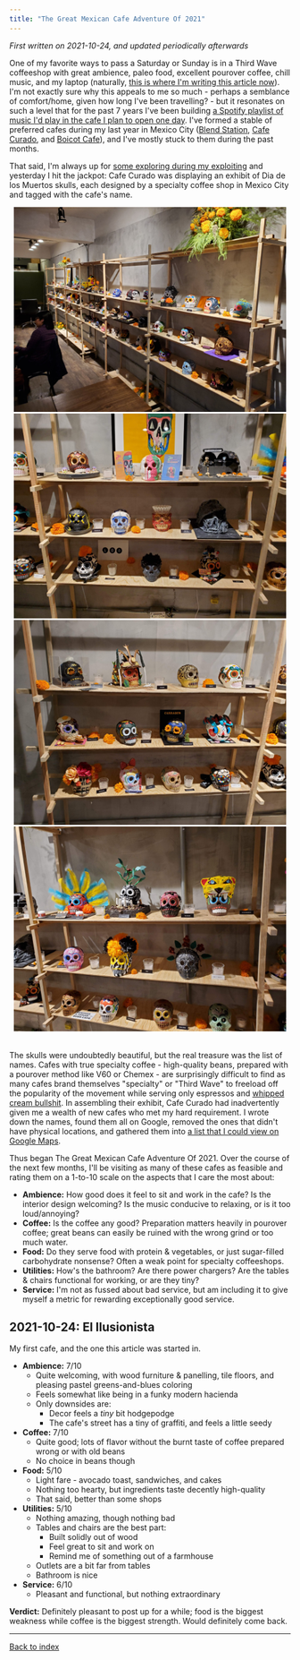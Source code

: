```yaml
---
title: "The Great Mexican Cafe Adventure Of 2021"
---
```


_First written on 2021-10-24, and updated periodically afterwards_

One of my favorite ways to pass a Saturday or Sunday is in a Third Wave coffeeshop with great ambience, paleo food, excellent pourover coffee, chill music, and my laptop (naturally, [this is where I'm writing this article now](https://www.elilusionista.mx/)). I'm not exactly sure why this appeals to me so much - perhaps a semblance of comfort/home, given how long I've been travelling? - but it resonates on such a level that for the past 7 years I've been building [a Spotify playlist of music I'd play in the cafe I plan to open one day](https://open.spotify.com/playlist/30XMfauACKupUMTgcq0xeP?si=dd5a9d5799e04d87). I've formed a stable of preferred cafes during my last year in Mexico City ([Blend Station](https://blendstation.com.mx/), [Cafe Curado](https://www.curado.cafe/), and [Boicot Cafe](https://boicotcafe.com/)), and I've mostly stuck to them during the past months.

That said, I'm always up for [some exploring during my exploiting](https://medium.com/data-science-for-everyone/the-explore-exploit-dilemma-436cb1edff0d) and yesterday I hit the jackpot: Cafe Curado was displaying an exhibit of Dia de los Muertos skulls, each designed by a specialty coffee shop in Mexico City and tagged with the cafe's name. 

<div style="text-align:center; display:flex; flex-wrap: wrap; padding: 0 4px">
    <div style="flex: 50%; padding: 0 4px">
        <img src="images/all-skulls.jpg">
        <img src="images/skulls2.jpg">
    </div>
    <div style="flex: 50%; padding: 0 4px">
        <img src="images/skulls1.jpg">
        <img src="images/skulls3.jpg">
    </div>
</div>
<br/>

The skulls were undoubtedly beautiful, but the real treasure was the list of names. Cafes with true specialty coffee - high-quality beans, prepared with a pourover method like V60 or Chemex - are surprisingly difficult to find as many cafes brand themselves "specialty" or "Third Wave" to freeload off the popularity of the movement while serving only espressos and [whipped cream bullshit](https://i.pinimg.com/736x/32/b9/02/32b9028c101a12357ca45dc181e2314b.jpg). In assembling their exhibit, Cafe Curado had inadvertently given me a wealth of new cafes who met my hard requirement. I wrote down the names, found them all on Google, removed the ones that didn't have physical locations, and gathered them into [a list that I could view on Google Maps](https://goo.gl/maps/zbprzrahT74MxKzy8). 

Thus began The Great Mexican Cafe Adventure Of 2021. Over the course of the next few months, I'll be visiting as many of these cafes as feasible and rating them on a 1-to-10 scale on the aspects that I care the most about:

* **Ambience:** How good does it feel to sit and work in the cafe? Is the interior design welcoming? Is the music conducive to relaxing, or is it too loud/annoying?
* **Coffee:** Is the coffee any good? Preparation matters heavily in pourover coffee; great beans can easily be ruined with the wrong grind or too much water.
* **Food:** Do they serve food with protein & vegetables, or just sugar-filled carbohydrate nonsense? Often a weak point for specialty coffeeshops.
* **Utilities:** How's the bathroom? Are there power chargers? Are the tables & chairs functional for working, or are they tiny?
* **Service:** I'm not as fussed about bad service, but am including it to give myself a metric for rewarding exceptionally good service.

2021-10-24: El Ilusionista
-------------------------
My first cafe, and the one this article was started in.

* **Ambience:** 7/10
    * Quite welcoming, with wood furniture & panelling, tile floors, and pleasing pastel greens-and-blues coloring
    * Feels somewhat like being in a funky modern hacienda
    * Only downsides are:
        * Decor feels a _tiny_ bit hodgepodge
        * The cafe's street has a tiny of graffiti, and feels a little seedy
* **Coffee:** 7/10
    * Quite good; lots of flavor without the burnt taste of coffee prepared wrong or with old beans
    * No choice in beans though
* **Food:** 5/10
    * Light fare - avocado toast, sandwiches, and cakes
    * Nothing too hearty, but ingredients taste decently high-quality
    * That said, better than some shops
* **Utilities:** 5/10
    * Nothing amazing, though nothing bad
    * Tables and chairs are the best part:
        * Built solidly out of wood
        * Feel great to sit and work on
        * Remind me of something out of a farmhouse
    * Outlets are a bit far from tables
    * Bathroom is nice
* **Service:** 6/10
    * Pleasant and functional, but nothing extraordinary

**Verdict:** Definitely pleasant to post up for a while; food is the biggest weakness while coffee is the biggest strength. Would definitely come back.

---

[Back to index](../index.md)
